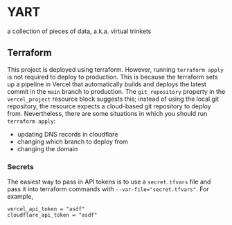 # YART

a collection of pieces of data, a.k.a. virtual trinkets

## Terraform

This project is deployed using terraform. However, running `terraform apply` is not required to deploy to production. This is because the terraform sets up a pipeline in Vercel
that automatically builds and deploys the latest commit in the `main` branch to production. The `git_repository` property in the `vercel_project` resource block suggests this;
instead of using the local git repository, the resource expects a cloud-based git repository to deploy from. Nevertheless, there are some situations in which you should run
`terraform apply`:

-   updating DNS records in cloudflare
-   changing which branch to deploy from
-   changing the domain

### Secrets

The easiest way to pass in API tokens is to use a `secret.tfvars` file and pass it into terraform commands with `--var-file="secret.tfvars"`. For example,

```
vercel_api_token = "asdf"
cloudflare_api_token = "asdf"
```
